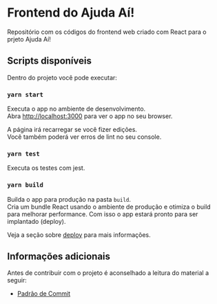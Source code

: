 # Frontend do Ajuda Aí!

Repositório com os códigos do frontend web criado com React para o prjeto Ajuda Aí!

## Scripts disponíveis

Dentro do projeto você pode executar:

### `yarn start`

Executa o app no ambiente de desenvolvimento.\
Abra [http://localhost:3000](http://localhost:3000) para ver o app no seu browser.

A página irá recarregar se você fizer edições.\
Você também poderá ver erros de lint no seu console.

### `yarn test`

Executa os testes com jest.

### `yarn build`

Builda o app para produção na pasta `build`. \
Cria um bundle React usando o ambiente de produção e otimiza o build para melhorar performance. Com isso o app estará pronto para ser implantado (deploy).

Veja a seção sobre [deploy](https://facebook.github.io/create-react-app/docs/deployment) para mais informações.

## Informações adicionais

Antes de contribuir com o projeto é aconselhado a leitura do material a seguir:

- [Padrão de Commit](docs/commit-rules.md)
